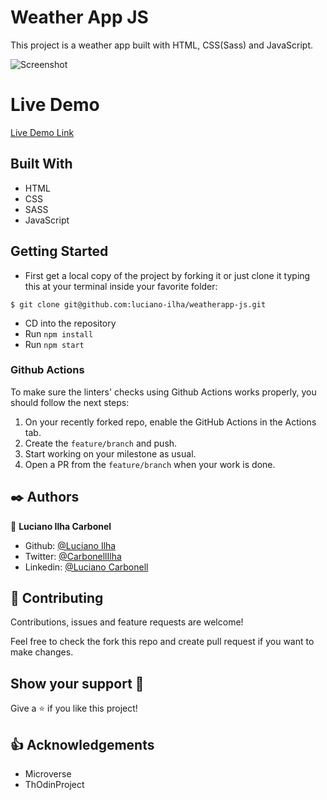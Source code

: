 # Weather App JS

This project is a weather app built with HTML, CSS(Sass) and JavaScript.

![Screenshot](assets/weatherappscshot.png)


# Live Demo #

[Live Demo Link](https://rawcdn.githack.com/luciano-ilha/weatherapp-js/26e77c8a2b1b52313412a15085441cd6df9491a9/dist/index.html)


## Built With

- HTML
- CSS
- SASS
- JavaScript

## Getting Started

- First get a local copy of the project by forking it or just clone it typing this at your terminal inside your favorite folder:

```
$ git clone git@github.com:luciano-ilha/weatherapp-js.git
```

- CD into the repository
- Run `npm install`
- Run `npm start`

### Github Actions

To make sure the linters' checks using Github Actions works properly, you should follow the next steps:

1. On your recently forked repo, enable the GitHub Actions in the Actions tab.
2. Create the `feature/branch` and push.
3. Start working on your milestone as usual.
4. Open a PR from the `feature/branch` when your work is done.

## ✒️ Authors <a name = "author"></a>

👤 **Luciano Ilha Carbonel**

- Github: [@Luciano Ilha](https://github.com/luciano-ilha)
- Twitter: [@CarbonellIlha](https://twitter.com/CarbonellIlha)
- Linkedin: [@Luciano Carbonell](https://www.linkedin.com/in/luciano-carbonell/)

## 🤝 Contributing

Contributions, issues and feature requests are welcome!

Feel free to check the fork this repo and create pull request if you want to make changes.

## Show your support :muscle:

Give a ⭐️ if you like this project!

## :thumbsup: Acknowledgements

- Microverse
- ThOdinProject
